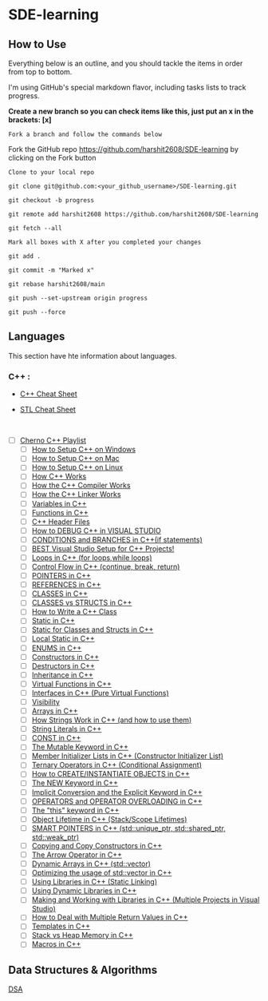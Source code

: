 # SDE-learning

## How to Use

Everything below is an outline, and you should tackle the items in order from top to bottom.

I'm using GitHub's special markdown flavor, including tasks lists to track progress.

**Create a new branch so you can check items like this, just put an x in the brackets: [x]**

    Fork a branch and follow the commands below

Fork the GitHub repo https://github.com/harshit2608/SDE-learning by clicking on the Fork button

    Clone to your local repo

`git clone git@github.com:<your_github_username>/SDE-learning.git`

`git checkout -b progress`

`git remote add harshit2608 https://github.com/harshit2608/SDE-learning`

`git fetch --all`

    Mark all boxes with X after you completed your changes

`git add .`

`git commit -m "Marked x"`

`git rebase harshit2608/main`

`git push --set-upstream origin progress`

`git push --force`

## Languages

This section have hte information about languages.

### C++ :

- [C++ Cheat Sheet](https://github.com/jwasham/coding-interview-university/blob/main/extras/cheat%20sheets/Cpp_reference.pdf)
- [STL Cheat Sheet](https://github.com/jwasham/coding-interview-university/blob/main/extras/cheat%20sheets/STL%20Quick%20Reference%201.29.pdf)

  <br/>

- [ ] [Cherno C++ Playlist](https://www.youtube.com/playlist?list=PLlrATfBNZ98dudnM48yfGUldqGD0S4FFb)
  - [ ] [How to Setup C++ on Windows](https://www.youtube.com/watch?v=1OsGXuNA5cc&list=PLlrATfBNZ98dudnM48yfGUldqGD0S4FFb&index=2)
  - [ ] [How to Setup C++ on Mac](https://www.youtube.com/watch?v=1E_kBSka_ec&list=PLlrATfBNZ98dudnM48yfGUldqGD0S4FFb&index=3)
  - [ ] [How to Setup C++ on Linux](https://www.youtube.com/watch?v=LKLuvoY6U0I&list=PLlrATfBNZ98dudnM48yfGUldqGD0S4FFb&index=4)
  - [ ] [How C++ Works](https://www.youtube.com/watch?v=SfGuIVzE_Os&list=PLlrATfBNZ98dudnM48yfGUldqGD0S4FFb&index=5)
  - [ ] [How the C++ Compiler Works](https://www.youtube.com/watch?v=3tIqpEmWMLI&list=PLlrATfBNZ98dudnM48yfGUldqGD0S4FFb&index=6)
  - [ ] [How the C++ Linker Works](https://www.youtube.com/watch?v=H4s55GgAg0I&list=PLlrATfBNZ98dudnM48yfGUldqGD0S4FFb&index=7)
  - [ ] [Variables in C++](https://www.youtube.com/watch?v=zB9RI8_wExo&list=PLlrATfBNZ98dudnM48yfGUldqGD0S4FFb&index=8)
  - [ ] [Functions in C++](https://www.youtube.com/watch?v=V9zuox47zr0&list=PLlrATfBNZ98dudnM48yfGUldqGD0S4FFb&index=9)
  - [ ] [C++ Header Files](https://www.youtube.com/watch?v=9RJTQmK0YPI&list=PLlrATfBNZ98dudnM48yfGUldqGD0S4FFb&index=10)
  - [ ] [How to DEBUG C++ in VISUAL STUDIO](https://www.youtube.com/watch?v=0ebzPwixrJA&list=PLlrATfBNZ98dudnM48yfGUldqGD0S4FFb&index=11)
  - [ ] [CONDITIONS and BRANCHES in C++(if statements)](https://www.youtube.com/watch?v=qEgCT87KOfc&list=PLlrATfBNZ98dudnM48yfGUldqGD0S4FFb&index=12)
  - [ ] [BEST Visual Studio Setup for C++ Projects!](https://www.youtube.com/watch?v=qeH9Xv_90KM&list=PLlrATfBNZ98dudnM48yfGUldqGD0S4FFb&index=13)
  - [ ] [Loops in C++ (for loops,while loops)](https://www.youtube.com/watch?v=_1AwR-un4Hk&list=PLlrATfBNZ98dudnM48yfGUldqGD0S4FFb&index=14)
  - [ ] [Control Flow in C++ (continue, break, return)](https://www.youtube.com/watch?v=a3IZ8WaIFAA&list=PLlrATfBNZ98dudnM48yfGUldqGD0S4FFb&index=15)
  - [ ] [POINTERS in C++](https://www.youtube.com/watch?v=DTxHyVn0ODg&list=PLlrATfBNZ98dudnM48yfGUldqGD0S4FFb&index=16)
  - [ ] [REFERENCES in C++](https://www.youtube.com/watch?v=IzoFn3dfsPA&list=PLlrATfBNZ98dudnM48yfGUldqGD0S4FFb&index=17)
  - [ ] [CLASSES in C++](https://www.youtube.com/watch?v=2BP8NhxjrO0&list=PLlrATfBNZ98dudnM48yfGUldqGD0S4FFb&index=18)
  - [ ] [CLASSES vs STRUCTS in C++](https://www.youtube.com/watch?v=fLgTtaqqJp0&list=PLlrATfBNZ98dudnM48yfGUldqGD0S4FFb&index=19)
  - [ ] [How to Write a C++ Class](https://www.youtube.com/watch?v=3dHBFBw13E0&list=PLlrATfBNZ98dudnM48yfGUldqGD0S4FFb&index=20)
  - [ ] [Static in C++](https://www.youtube.com/watch?v=f3FVU-iwNuA&list=PLlrATfBNZ98dudnM48yfGUldqGD0S4FFb&index=21)
  - [ ] [Static for Classes and Structs in C++](https://www.youtube.com/watch?v=V-BFlMrBtqQ&list=PLlrATfBNZ98dudnM48yfGUldqGD0S4FFb&index=22)
  - [ ] [Local Static in C++](https://www.youtube.com/watch?v=f7mtWD9GdJ4&list=PLlrATfBNZ98dudnM48yfGUldqGD0S4FFb&index=23)
  - [ ] [ENUMS in C++](https://www.youtube.com/watch?v=x55jfOd5PEE&list=PLlrATfBNZ98dudnM48yfGUldqGD0S4FFb&index=24)
  - [ ] [Constructors in C++](https://www.youtube.com/watch?v=FXhALMsHwEY&list=PLlrATfBNZ98dudnM48yfGUldqGD0S4FFb&index=25)
  - [ ] [Destructors in C++](https://www.youtube.com/watch?v=D8cWquReFqw&list=PLlrATfBNZ98dudnM48yfGUldqGD0S4FFb&index=26)
  - [ ] [Inheritance in C++](https://www.youtube.com/watch?v=X8nYM8wdNRE&list=PLlrATfBNZ98dudnM48yfGUldqGD0S4FFb&index=27)
  - [ ] [Virtual Functions in C++](https://www.youtube.com/watch?v=oIV2KchSyGQ&list=PLlrATfBNZ98dudnM48yfGUldqGD0S4FFb&index=28)
  - [ ] [Interfaces in C++ (Pure Virtual Functions)](https://www.youtube.com/watch?v=UWAdd13EfM8&list=PLlrATfBNZ98dudnM48yfGUldqGD0S4FFb&index=29)
  - [ ] [Visibility](https://www.youtube.com/watch?v=6OVQ8nh3KP0&list=PLlrATfBNZ98dudnM48yfGUldqGD0S4FFb&index=30)
  - [ ] [Arrays in C++](https://www.youtube.com/watch?v=ENDaJi08jCU&list=PLlrATfBNZ98dudnM48yfGUldqGD0S4FFb&index=31)
  - [ ] [How Strings Work in C++ (and how to use them)](https://www.youtube.com/watch?v=ijIxcB9qjaU&list=PLlrATfBNZ98dudnM48yfGUldqGD0S4FFb&index=32)
  - [ ] [String Literals in C++](https://www.youtube.com/watch?v=FeHZHF0f2dw&list=PLlrATfBNZ98dudnM48yfGUldqGD0S4FFb&index=33)
  - [ ] [CONST in C++](https://www.youtube.com/watch?v=4fJBrditnJU&list=PLlrATfBNZ98dudnM48yfGUldqGD0S4FFb&index=34)
  - [ ] [The Mutable Keyword in C++](https://www.youtube.com/watch?v=bP9z3H3cVMY&list=PLlrATfBNZ98dudnM48yfGUldqGD0S4FFb&index=35)
  - [ ] [Member Initializer Lists in C++ (Constructor Initializer List)](https://www.youtube.com/watch?v=1nfuYMXjZsA&list=PLlrATfBNZ98dudnM48yfGUldqGD0S4FFb&index=36)
  - [ ] [Ternary Operators in C++ (Conditional Assignment)](https://www.youtube.com/watch?v=ezqsL-st8qg&list=PLlrATfBNZ98dudnM48yfGUldqGD0S4FFb&index=37)
  - [ ] [How to CREATE/INSTANTIATE OBJECTS in C++](https://www.youtube.com/watch?v=Ks97R1knQDY&list=PLlrATfBNZ98dudnM48yfGUldqGD0S4FFb&index=38)
  - [ ] [The NEW Keyword in C++](https://www.youtube.com/watch?v=NUZdUSqsCs4&list=PLlrATfBNZ98dudnM48yfGUldqGD0S4FFb&index=39)
  - [ ] [Implicit Conversion and the Explicit Keyword in C++](https://www.youtube.com/watch?v=Rr1NX1lH3oE&list=PLlrATfBNZ98dudnM48yfGUldqGD0S4FFb&index=40)
  - [ ] [OPERATORS and OPERATOR OVERLOADING in C++](https://www.youtube.com/watch?v=mS9755gF66w&list=PLlrATfBNZ98dudnM48yfGUldqGD0S4FFb&index=41)
  - [ ] [The "this" keyword in C++](https://www.youtube.com/watch?v=Z_hPJ_EhceI&list=PLlrATfBNZ98dudnM48yfGUldqGD0S4FFb&index=42)
  - [ ] [Object Lifetime in C++ (Stack/Scope Lifetimes)](https://www.youtube.com/watch?v=iNuTwvD6ciI&list=PLlrATfBNZ98dudnM48yfGUldqGD0S4FFb&index=43)
  - [ ] [SMART POINTERS in C++ (std::unique_ptr, std::shared_ptr, std::weak_ptr)](https://www.youtube.com/watch?v=UOB7-B2MfwA&list=PLlrATfBNZ98dudnM48yfGUldqGD0S4FFb&index=44)
  - [ ] [Copying and Copy Constructors in C++](https://www.youtube.com/watch?v=BvR1Pgzzr38&list=PLlrATfBNZ98dudnM48yfGUldqGD0S4FFb&index=45)
  - [ ] [The Arrow Operator in C++](https://www.youtube.com/watch?v=4p3grlSpWYA&list=PLlrATfBNZ98dudnM48yfGUldqGD0S4FFb&index=46)
  - [ ] [Dynamic Arrays in C++ (std::vector)](https://www.youtube.com/watch?v=PocJ5jXv8No&list=PLlrATfBNZ98dudnM48yfGUldqGD0S4FFb&index=47)
  - [ ] [Optimizing the usage of std::vector in C++](https://www.youtube.com/watch?v=HcESuwmlHEY&list=PLlrATfBNZ98dudnM48yfGUldqGD0S4FFb&index=48)
  - [ ] [Using Libraries in C++ (Static Linking)](https://www.youtube.com/watch?v=or1dAmUO8k0&list=PLlrATfBNZ98dudnM48yfGUldqGD0S4FFb&index=49)
  - [ ] [Using Dynamic Libraries in C++](https://www.youtube.com/watch?v=pLy69V2F_8M&list=PLlrATfBNZ98dudnM48yfGUldqGD0S4FFb&index=50)
  - [ ] [Making and Working with Libraries in C++ (Multiple Projects in Visual Studio)](https://www.youtube.com/watch?v=Wt4dxDNmDA8&list=PLlrATfBNZ98dudnM48yfGUldqGD0S4FFb&index=51)
  - [ ] [How to Deal with Multiple Return Values in C++](https://www.youtube.com/watch?v=3cm0VckC8q0&list=PLlrATfBNZ98dudnM48yfGUldqGD0S4FFb&index=53)
  - [ ] [Templates in C++](https://www.youtube.com/watch?v=I-hZkUa9mIs&list=PLlrATfBNZ98dudnM48yfGUldqGD0S4FFb&index=54)
  - [ ] [Stack vs Heap Memory in C++](https://www.youtube.com/watch?v=wJ1L2nSIV1s&list=PLlrATfBNZ98dudnM48yfGUldqGD0S4FFb&index=55)
  - [ ] [Macros in C++](https://www.youtube.com/watch?v=j3mYki1SrKE&list=PLlrATfBNZ98dudnM48yfGUldqGD0S4FFb&index=56)

## Data Structures & Algorithms

[DSA](resources/DSA.md)
